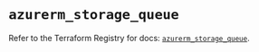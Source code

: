 # `azurerm_storage_queue`

Refer to the Terraform Registry for docs: [`azurerm_storage_queue`](https://registry.terraform.io/providers/hashicorp/azurerm/3.110.0/docs/resources/storage_queue).
